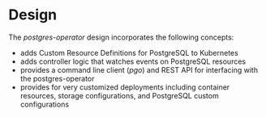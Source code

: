 


# Design 

The *postgres-operator* design incorporates the following concepts:

 * adds Custom Resource Definitions for PostgreSQL to Kubernetes
 * adds controller logic that watches events on PostgreSQL resources
 * provides a command line client (*pgo*) and REST API for interfacing with the postgres-operator
 * provides for very customized deployments including container resources, storage configurations, and PostgreSQL custom configurations

<!--stackedit_data:
eyJoaXN0b3J5IjpbMTQ2MzQ4NTA1OSwtMTgyMzk5NV19
-->